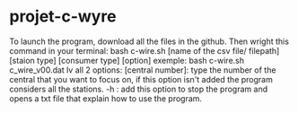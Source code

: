 # projet-c-wyre
To launch the program, download all the files in the github. Then wright this command in your terminal:
  bash c-wire.sh [name of the csv file/ filepath] [staion type] [consumer type] [option] 
exemple:
  bash c-wire.sh c_wire_v00.dat lv all 2
options:
  [central number]: type the number of the central that you want to focus on, if this option isn't added the program considers all the stations.
  -h : add this option to stop the program and opens a txt file that explain how to use the program.
